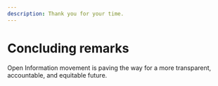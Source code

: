 ```yaml
---
description: Thank you for your time.
---
```


# Concluding remarks

Open Information movement is paving the way for a more transparent, accountable, and equitable future.
